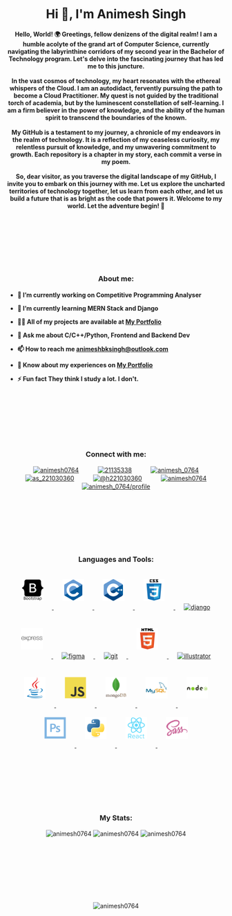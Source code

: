 <!-- **Hey👋🏻**

![Visitor](https://visitor-badge.laobi.icu/badge?page_id=Animesh0764_README.md)

![Overall Stats](https://github-readme-stats.vercel.app/api?username=Animesh0764&count_private=true&show_icons=true&hide=contribs&theme=radical)

![Top Langs](https://github-readme-stats.vercel.app/api/top-langs/?username=Animesh0764&layout=compact)

<a href="mailto:YourEmail@gmail.com">![YourEmail@gmail.com](https://img.shields.io/badge/Gmail-D14836?style=for-the-badge&logo=gmail&logoColor=white)</a><a href="<LinkedInURL>">![LinkedIn](https://img.shields.io/badge/LinkedIn-0077B5?style=for-the-badge&logo=linkedin&logoColor=white)</a> -->



<h1 align="center">Hi 👋, I'm Animesh Singh</h1>
<h4 align="center">Hello, World! 🌍 Greetings, fellow denizens of the digital realm! I am a humble acolyte of the grand art of Computer Science, currently navigating the labyrinthine corridors of my second year in the Bachelor of Technology program. Let's delve into the fascinating journey that has led me to this juncture. <br><br> In the vast cosmos of technology, my heart resonates with the ethereal whispers of the Cloud. I am an autodidact, fervently pursuing the path to become a Cloud Practitioner. My quest is not guided by the traditional torch of academia, but by the luminescent constellation of self-learning. I am a firm believer in the power of knowledge, and the ability of the human spirit to transcend the boundaries of the known. <br><br> My GitHub is a testament to my journey, a chronicle of my endeavors in the realm of technology. It is a reflection of my ceaseless curiosity, my relentless pursuit of knowledge, and my unwavering commitment to growth. Each repository is a chapter in my story, each commit a verse in my poem. <br><br> So, dear visitor, as you traverse the digital landscape of my GitHub, I invite you to embark on this journey with me. Let us explore the uncharted territories of technology together, let us learn from each other, and let us build a future that is as bright as the code that powers it. Welcome to my world. Let the adventure begin! 🚀</h3>

##

<h3 align="center" style="margin-top: 150px">About me:</h3>


<h4>

- 🔭 I’m currently working on **Competitive Programming Analyser**

- 🌱 I’m currently learning **MERN Stack and Django**

- 👨‍💻 All of my projects are available at [My Portfolio](https://animesh-singh.netlify.app/)

- 💬 Ask me about **C/C++/Python, Frontend and Backend Dev**

- 📫 How to reach me **animeshbksingh@outlook.com**

- 📄 Know about my experiences on [My Portfolio](https://animesh-singh.netlify.app/)

- ⚡ Fun fact **They think I study a lot. I don't.**


##

<h3 align="center" style="margin-top: 150px">Connect with me:</h3>
<p align="center">
<a href="https://dev.to/animesh0764" style="padding: 20px" target="blank"><img align="center" src="https://raw.githubusercontent.com/rahuldkjain/github-profile-readme-generator/master/src/images/icons/Social/devto.svg" alt="animesh0764" height="40" width="50" /></a>
<a href="https://stackoverflow.com/users/21135338"  style="padding: 20px" target="blank"><img align="center" src="https://raw.githubusercontent.com/rahuldkjain/github-profile-readme-generator/master/src/images/icons/Social/stack-overflow.svg" alt="21135338" height="40" width="50" /></a>
<a href="https://instagram.com/animesh_0764"  style="padding: 20px" target="blank"><img align="center" src="https://raw.githubusercontent.com/rahuldkjain/github-profile-readme-generator/master/src/images/icons/Social/instagram.svg" alt="animesh_0764" height="40" width="50" /></a>
<a href="https://www.codechef.com/users/as_221030360"  style="padding: 20px" target="blank"><img align="center" src="https://cdn.jsdelivr.net/npm/simple-icons@3.1.0/icons/codechef.svg" alt="as_221030360" height="40" width="50" /></a>
<a href="https://www.hackerrank.com/@h221030360"  style="padding: 20px" target="blank"><img align="center" src="https://raw.githubusercontent.com/rahuldkjain/github-profile-readme-generator/master/src/images/icons/Social/hackerrank.svg" alt="@h221030360" height="40" width="50" /></a>
<a href="https://www.leetcode.com/animesh0764"  style="padding: 20px" target="blank"><img align="center" src="https://raw.githubusercontent.com/rahuldkjain/github-profile-readme-generator/master/src/images/icons/Social/leet-code.svg" alt="animesh0764" height="40" width="50" /></a>
<a href="https://auth.geeksforgeeks.org/user/animesh_0764/profile"  style="padding: 20px" target="blank"><img align="center" src="https://raw.githubusercontent.com/rahuldkjain/github-profile-readme-generator/master/src/images/icons/Social/geeks-for-geeks.svg" alt="animesh_0764/profile" height="40" width="50" /></a>
</p>

##

<h3 align="center"  style="margin-top: 150px">Languages and Tools:</h3>
<p align="center"> <a href="https://getbootstrap.com" target="_blank" rel="noreferrer"> <img style="padding: 20px"src="https://raw.githubusercontent.com/devicons/devicon/master/icons/bootstrap/bootstrap-plain-wordmark.svg" alt="bootstrap" height="50" width="50"/> </a> <a href="https://www.cprogramming.com/" target="_blank" rel="noreferrer"> <img style="padding: 20px" src="https://raw.githubusercontent.com/devicons/devicon/master/icons/c/c-original.svg" alt="c" height="50" width="50"/> </a> <a href="https://www.w3schools.com/cpp/" target="_blank" rel="noreferrer"> <img style="padding: 20px" src="https://raw.githubusercontent.com/devicons/devicon/master/icons/cplusplus/cplusplus-original.svg" alt="cplusplus" height="50" width="50"/> </a> <a href="https://www.w3schools.com/css/" target="_blank" rel="noreferrer"> <img style="padding: 20px" src="https://raw.githubusercontent.com/devicons/devicon/master/icons/css3/css3-original-wordmark.svg" alt="css3" height="50" width="50"/> </a> <a href="https://www.djangoproject.com/" target="_blank" rel="noreferrer"> <img style="padding: 20px" src="https://cdn.worldvectorlogo.com/logos/django.svg" alt="django" height="50" width="50"/> </a> <a href="https://expressjs.com" target="_blank" rel="noreferrer"> <img style="padding: 20px" src="https://raw.githubusercontent.com/devicons/devicon/master/icons/express/express-original-wordmark.svg" alt="express" height="50" width="50"/> </a> <a href="https://www.figma.com/" target="_blank" rel="noreferrer"> <img style="padding: 20px" src="https://www.vectorlogo.zone/logos/figma/figma-icon.svg" alt="figma" height="50" width="50"/> </a> <a href="https://git-scm.com/" target="_blank" rel="noreferrer"> <img style="padding: 20px" src="https://www.vectorlogo.zone/logos/git-scm/git-scm-icon.svg" alt="git" height="50" width="50"/> </a> <a href="https://www.w3.org/html/" target="_blank" rel="noreferrer"> <img style="padding: 20px" src="https://raw.githubusercontent.com/devicons/devicon/master/icons/html5/html5-original-wordmark.svg" alt="html5" height="50" width="50"/> </a> <a href="https://www.adobe.com/in/products/illustrator.html" target="_blank" rel="noreferrer"> <img style="padding: 20px" src="https://www.vectorlogo.zone/logos/adobe_illustrator/adobe_illustrator-icon.svg" alt="illustrator" height="50" width="50"/> </a> <a href="https://www.java.com" target="_blank" rel="noreferrer"> <img style="padding: 20px" src="https://raw.githubusercontent.com/devicons/devicon/master/icons/java/java-original.svg" alt="java" height="50" width="50"/> </a> <a href="https://developer.mozilla.org/en-US/docs/Web/JavaScript" target="_blank" rel="noreferrer"> <img style="padding: 20px" src="https://raw.githubusercontent.com/devicons/devicon/master/icons/javascript/javascript-original.svg" alt="javascript" height="50" width="50"/> </a> <a href="https://www.mongodb.com/" target="_blank" rel="noreferrer"> <img style="padding: 20px" src="https://raw.githubusercontent.com/devicons/devicon/master/icons/mongodb/mongodb-original-wordmark.svg" alt="mongodb" height="50" width="50"/> </a> <a href="https://www.mysql.com/" target="_blank" rel="noreferrer"> <img style="padding: 20px" src="https://raw.githubusercontent.com/devicons/devicon/master/icons/mysql/mysql-original-wordmark.svg" alt="mysql" height="50" width="50"/> </a> <a href="https://nodejs.org" target="_blank" rel="noreferrer"> <img style="padding: 20px" src="https://raw.githubusercontent.com/devicons/devicon/master/icons/nodejs/nodejs-original-wordmark.svg" alt="nodejs" height="50" width="50"/> </a> <a href="https://www.photoshop.com/en" target="_blank" rel="noreferrer"> <img style="padding: 20px" src="https://raw.githubusercontent.com/devicons/devicon/master/icons/photoshop/photoshop-line.svg" alt="photoshop" height="50" width="50"/> </a> <a href="https://www.python.org" target="_blank" rel="noreferrer"> <img style="padding: 20px" src="https://raw.githubusercontent.com/devicons/devicon/master/icons/python/python-original.svg" alt="python" height="50" width="50"/> </a> <a href="https://reactjs.org/" target="_blank" rel="noreferrer"> <img style="padding: 20px" src="https://raw.githubusercontent.com/devicons/devicon/master/icons/react/react-original-wordmark.svg" alt="react" height="50" width="50"/> </a> <a href="https://sass-lang.com" target="_blank" rel="noreferrer"> <img style="padding: 20px" src="https://raw.githubusercontent.com/devicons/devicon/master/icons/sass/sass-original.svg" alt="sass" height="50" width="50"/> </a> </p>

##
<h3 align="center" style="margin-top: 150px">My Stats:</h3>

<p align="center">
<span>
<img align="center" src="https://github-readme-stats.vercel.app/api/top-langs?username=animesh0764&show_icons=true&locale=en&layout=compact&theme=radical" alt="animesh0764" />
<img align="center" src="https://github-readme-stats.vercel.app/api?username=animesh0764&show_icons=true&locale=en&theme=radical" alt="animesh0764" />
<img align="center" src="https://github-readme-streak-stats.herokuapp.com/?user=animesh0764&" alt="animesh0764" /></span></p>

##

<p align="center" style="margin-top: 150px"> <img src="https://komarev.com/ghpvc/?username=animesh0764&label=Profile%20visits&color=blueviolet&style=for-the-badge" height="70" alt="animesh0764" /> </p>
